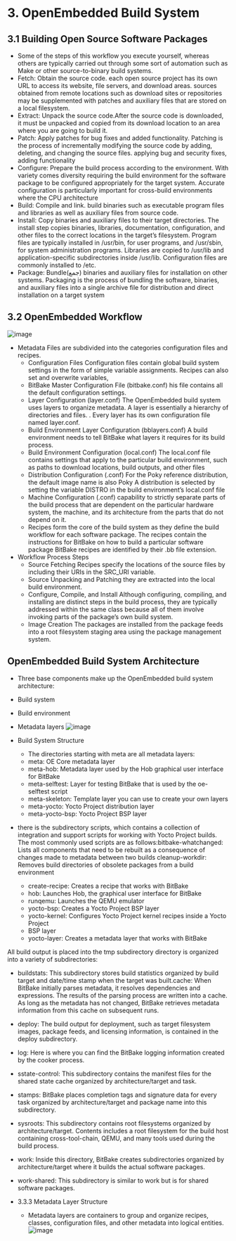 # 3. OpenEmbedded Build System
## 3.1 Building Open Source Software Packages
 - Some of the steps of this workflow you execute yourself, whereas others are typically carried out through some sort
of automation such as Make or other source-to-binary build systems.
 - Fetch: Obtain the source code. each open source project has its own URL to access its website, file servers,
and download areas. sources obtained from remote locations such as download sites or
repositories may be supplemented with patches and auxiliary files that are stored on a
local filesystem.
 - Extract: Unpack the source code.After the source code is downloaded, it must be unpacked and copied from its download
location to an area where you are going to build it.
 - Patch: Apply patches for bug fixes and added functionality. Patching is the process of incrementally modifying the source code by adding, deleting,
and changing the source files. applying bug and security fixes, adding functionality
 - Configure: Prepare the build process according to the environment. With variety
comes diversity requiring the build environment for the software package to be configured
appropriately for the target system. Accurate configuration is particularly important for
cross-build environments where the CPU architecture
 - Build: Compile and link. build binaries such as executable
program files and libraries as well as auxiliary files from source code.
 - Install: Copy binaries and auxiliary files to their target directories. The install step copies binaries, libraries, documentation, configuration, and other files to
the correct locations in the target’s filesystem. Program files are typically installed in
/usr/bin, for user programs, and /usr/sbin, for system administration programs.
Libraries are copied to /usr/lib and application-specific subdirectories inside
/usr/lib. Configuration files are commonly installed to /etc.
 - Package: Bundle(جمع) binaries and auxiliary files for installation on other systems. Packaging is the process of bundling the software, binaries, and auxiliary files into a
single archive file for distribution and direct installation on a target system

## 3.2 OpenEmbedded Workflow
![image](https://github.com/user-attachments/assets/5434a4cb-6356-4fa3-b698-50f860f06359)

- Metadata Files are subdivided into the categories configuration files and recipes.
  - Configuration Files Configuration files contain global build system settings in the form of simple variable
assignments. Recipes can also set and overwrite variables,
  - BitBake Master Configuration File (bitbake.conf) his file contains all the default configuration settings.
  - Layer Configuration (layer.conf) The OpenEmbedded build system uses layers to organize metadata. A layer is essentially a
hierarchy of directories and files. . Every layer has its own configuration file named
layer.conf.
  - Build Environment Layer Configuration (bblayers.conf) A build environment needs to tell BitBake what layers it requires for its build process.
  - Build Environment Configuration (local.conf) The local.conf file contains settings that apply to the particular build
environment, such as paths to download locations, build outputs, and other files
  - Distribution Configuration (<distribution-name>.conf) For the Poky reference
distribution, the default image name is also Poky A distribution is selected by setting the
variable DISTRO in the build environment’s local.conf file
  - Machine Configuration (<machine-name>.conf) capability to
strictly separate parts of the build process that are dependent on the particular hardware
system, the machine, and its architecture from the parts that do not depend on it.
  - Recipes form the core of the build system as they define the build workflow for
each software package. The recipes contain the instructions for BitBake on how to build a
particular software package BitBake recipes are identified by their .bb file extension.
- Workflow Process Steps
  - Source Fetching Recipes specify the locations of the source files by including their URIs in the
SRC_URI variable.
  - Source Unpacking and Patching they are extracted into
the local build environment.
  - Configure, Compile, and Install Although configuring, compiling, and installing are distinct steps in the build process,
they are typically addressed within the same class because all of them involve invoking
parts of the package’s own build system.
  - Image Creation The packages are installed from the package feeds
into a root filesystem staging area using the package management system.
## OpenEmbedded Build System Architecture 
 - Three base components make up the OpenEmbedded build system architecture:
  - Build system
  - Build environment
  - Metadata layers
    ![image](https://github.com/user-attachments/assets/fb798dca-8eb8-4c62-9cf2-a32f16d119d0)

 - Build System Structure
   - The directories starting with meta are all metadata layers:
   - meta: OE Core metadata layer
   - meta-hob: Metadata layer used by the Hob graphical user interface for BitBake
   - meta-selftest: Layer for testing BitBake that is used by the oe-selftest script
   - meta-skeleton: Template layer you can use to create your own layers
   - meta-yocto: Yocto Project distribution layer
   - meta-yocto-bsp: Yocto Project BSP layer
 - there is the subdirectory scripts, which contains a collection of integration and support scripts for working with Yocto Project builds. The most commonly used
scripts are as follows:bitbake-whatchanged: Lists all components that need to be rebuilt as a consequence of changes made to metadata between two builds
cleanup-workdir: Removes build directories of obsolete packages from a build
environment
    - create-recipe: Creates a recipe that works with BitBake
    - hob: Launches Hob, the graphical user interface for BitBake
    - runqemu: Launches the QEMU emulator
    - yocto-bsp: Creates a Yocto Project BSP layer
    - yocto-kernel: Configures Yocto Project kernel recipes inside a Yocto Project
    - BSP layer
    - yocto-layer: Creates a metadata layer that works with BitBake

All build output is placed into the tmp subdirectory
directory is organized into a variety of subdirectories:
- buildstats: This subdirectory stores build statistics organized by build target
and date/time stamp when the target was built.cache: When BitBake initially parses metadata, it resolves dependencies and
expressions. The results of the parsing process are written into a cache. As long as
the metadata has not changed, BitBake retrieves metadata information from this
cache on subsequent runs.
- deploy: The build output for deployment, such as target filesystem images,
package feeds, and licensing information, is contained in the deploy subdirectory.
- log: Here is where you can find the BitBake logging information created by the
cooker process.
- sstate-control: This subdirectory contains the manifest files for the shared
state cache organized by architecture/target and task.
- stamps: BitBake places completion tags and signature data for every task
organized by architecture/target and package name into this subdirectory.
- sysroots: This subdirectory contains root filesystems organized by
architecture/target. Contents includes a root filesystem for the build host containing
cross-tool-chain, QEMU, and many tools used during the build process.
- work: Inside this directory, BitBake creates subdirectories organized by
architecture/target where it builds the actual software packages.
- work-shared: This subdirectory is similar to work but is for shared software
packages.

 - 3.3.3 Metadata Layer Structure
   - Metadata layers are containers to group and organize recipes, classes, configuration files,
and other metadata into logical entities.
![image](https://github.com/user-attachments/assets/6a44b69c-5708-4caf-8906-e7f6236ce839)



